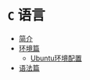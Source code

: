 # `C` 语言
* [简介](简介.md)
* [环境篇](环境篇/README.md)
  + [Ubuntu环境配置](环境篇/Ubuntu环境配置.md)
* [语法篇](语法篇/README.md)
